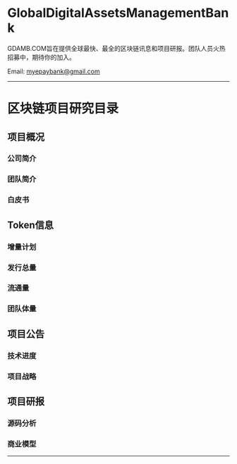 # GlobalDigitalAssetsManagementBank
GDAMB.COM旨在提供全球最快、最全的区块链讯息和项目研报。团队人员火热招募中，期待你的加入。

Email: myepaybank@gmail.com

----------------
# 区块链项目研究目录

## 项目概况

### 公司简介
### 团队简介
### 白皮书

## Token信息

### 增量计划
### 发行总量 
### 流通量 
### 团队体量

## 项目公告

### 技术进度
### 项目战略

## 项目研报

### 源码分析
### 商业模型

----------------
